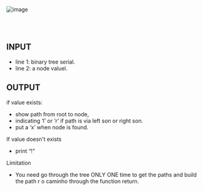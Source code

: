 ![image](https://user-images.githubusercontent.com/61806906/180619774-ebf70880-76bb-4d68-9d68-887c95962f76.png)

<br> <br>
## INPUT
+ line 1: binary tree serial.
+ line 2: a node valuel.

## OUTPUT
if value exists:
+ show path from root to node,
+ indicating ‘l’ or ‘r’ if path is via left son or right son.
+ put a ‘x’ when node is found.

If value doesn't exists
+ print “!”

Limitation
+ You need go through the tree ONLY ONE time to get the paths and build the path r o caminho through the function return.
